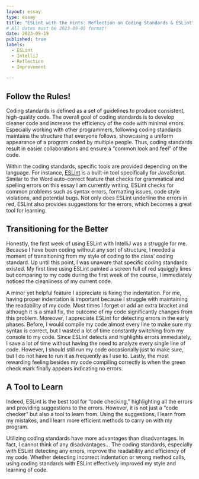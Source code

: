 ```yaml
---
layout: essay
type: essay
title: "ESLint with the Hints: Reflection on Coding Standards & ESLint"
# All dates must be 2023-09-05 format!
date: 2023-09-19
published: true
labels:
  - ESLint
  - IntelliJ
  - Reflection
  - Improvement
	
---
```


## Follow the Rules!

Coding standards is defined as a set of guidelines to produce consistent, high-quality code. The overall goal of coding standards is to develop cleaner code and increase the efficiency of the code with minimal errors. Especially working with other programmers, following coding standards maintains the structure that everyone follows, showcasing a uniform appearance of a program coded by multiple people. Thus, coding standards result in easier collaborations and ensure a “common look and feel” of the code. 

Within the coding standards, specific tools are provided depending on the language. For instance, [ESLint](https://eslint.org/) is a built-in tool specifically for JavaScript. Similar to the Word auto-correct feature that checks for grammatical and spelling errors on this essay I am currently writing, ESLint checks for common problems such as syntax errors, formatting issues, code style violations, and potential bugs. Not only does ESLint underline the errors in red, ESLint also provides suggestions for the errors, which becomes a great tool for learning.  


## Transitioning for the Better

Honestly, the first week of using ESLint with IntelliJ was a struggle for me. Because I have been coding without any sort of structure, I needed a moment of transitioning from my style of coding to the class’ coding standard. Up until this point, I was unaware that specific coding standards existed. My first time using ESLint painted a screen full of red squiggly lines but comparing to my code during the first week of the course, I immediately noticed the cleanliness of my current code. 

A minor yet helpful feature I appreciate is fixing the indentation. For me, having proper indentation is important because I struggle with maintaining the readability of my code. Most times I forget or add an extra bracket and although it is a small fix, the outcome of my code significantly changes from this problem. Moreover, I appreciate ESLint for detecting errors in the early phases. Before, I would compile my code almost every line to make sure my syntax is correct, but I wasted a lot of time constantly switching from my console to my code. Since ESLint detects and highlights errors immediately, I save a lot of time without having the need to analyze every single line of code. However, I should still run my code occasionally just to make sure, but I do not have to run it as frequently as I use to. Lastly, the most rewarding feeling besides my code compiling correctly is when the green check mark finally appears indicating no errors.

## A Tool to Learn
Indeed, ESLint is the best tool for “code checking,” highlighting all the errors and providing suggestions to the errors. However, it is not just a “code checker” but also a tool to learn from. Using the suggestions, I learn from my mistakes, and I learn more efficient methods to carry on with my program. 

Utilizing coding standards have more advantages than disadvantages. In fact, I cannot think of any disadvantages… The coding standards, especially with ESLint detecting any errors, improve the readability and efficiency of my code. Whether detecting incorrect indentation or wrong method calls, using coding standards with ESLint effectively improved my style and learning of code. 